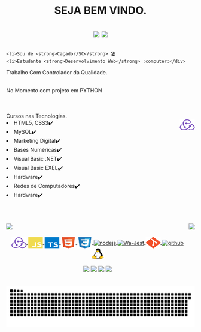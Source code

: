 <div>
  <h1 align="center" SOU RUDI COMERLATO <p> SEJA BEM VINDO.<p>
    <img src="https://img.icons8.com/fluency/48/000000/party-baloons.png"/>
    <img src="https://img.icons8.com/color/50/000000/code-fork--v1.png"/> </h1>
    
   <div>

    <li>Sou de <strong>Caçador/SC</strong> 🏖️
    <li>Estudante <strong>Desenvolvimento Web</strong> :computer:</div>
 Trabalho Com Controlador da Qualidade. </div>   
No Momento com projeto em PYTHON</div>
  <br><br>          
Cursos nas Tecnologias.
               <li>HTML5, CSS3✔️    <img align="right" alt="Redux" height="30" width="40" src="https://raw.githubusercontent.com/devicons/devicon/master/icons/redux/redux-original.svg"></li>
               <li>MySQL✔️</li>
               <li>Marketing Digital✔️</li>
               <li>Bases Numéricas✔️</li>
         <li>Visual Basic .NET✔️</li>
         <li>Visual Basic EXEL✔️</li>
         <li>Hardware✔️</li>
         <li>Redes de Computadores✔️</li>
         <li>Hardware✔️</li>
         


<br><br>
 <div>
  <a href="https://github.com/RUDICOMERLATO">
  <img height="166em" src="https://github-readme-stats.vercel.app/api?username=RUDICOMERLATO&show_icons=true&theme=react&include_all_commits=true&count_private=true"/>
  <img height="166em" align="RIGHT" src="https://github-readme-stats.vercel.app/api/top-langs/?username=RUDICOMERLATO&layout=compact&langs_count=12&theme=react"/>
</div>
<div align="center" valign="top"><br>
  
  

  <img align="center" alt="Redux" height="30" width="40" src="https://raw.githubusercontent.com/devicons/devicon/master/icons/redux/redux-original.svg">
  <img align="center" alt="Js" height="30" width="40" src="https://raw.githubusercontent.com/devicons/devicon/master/icons/javascript/javascript-plain.svg">
  <img align="center" alt="Js" height="30" width="40" src="https://raw.githubusercontent.com/devicons/devicon/master/icons/typescript/typescript-plain.svg">
  <img align="center" alt="HTML" height="30" width="40" src="https://raw.githubusercontent.com/devicons/devicon/master/icons/html5/html5-original.svg">
  <img align="center" alt="CSS" height="30" width="40" src="https://raw.githubusercontent.com/devicons/devicon/master/icons/css3/css3-original.svg">
  <img align="center" alt="nodejs" height="30" width="40" src="https://cdn.worldvectorlogo.com/logos/nodejs-icon.svg">
  <img align="center" alt="Wa-Jest" height="30" width="40" src="https://cdn.jsdelivr.net/gh/devicons/devicon/icons/jest/jest-plain.svg">
  <img align="center" alt="git" height="30" width="40" src="https://raw.githubusercontent.com/devicons/devicon/master/icons/git/git-original.svg">
  <img align="center" alt="github" height="35" width="35" src="/assets/GitHub.png">
<!--   <img align="center" alt="github" height="30" width="40" src="https://raw.githubusercontent.com/devicons/devicon/master/icons/github/github-original.svg"> -->
  <img align="center" alt="linux" height="30" width="40" src="https://raw.githubusercontent.com/devicons/devicon/master/icons/linux/linux-original.svg">
</div><br>

<div align="center">
  <a href="https://www.youtube.com/channel/UCViaNBT0SIeiVnZSEEtIfjw?sub_confirmation=1" target="_blank"><img src="https://img.shields.io/badge/YouTube-FF0000?style=for-the-badge&logo=youtube&logoColor=white" target="_blank"></a>
  <a href="https://www.instagram.com/rudicomerlato/" target="_blank"><img src="https://img.shields.io/badge/-Instagram-%23E4405F?style=for-the-badge&logo=instagram&logoColor=white" target="_blank"></a>
  <!-- <a href="https://www.facebook.com/pr.eduardoribeiro" target="_blank"><img src="https://img.shields.io/badge/Facebook-1877F2?style=for-the-badge&logo=facebook&logoColor=white" target="_blank"></a>  -->
  <a href="https://www.linkedin.com/in/rudicomerlato/" target="_blank"><img src="https://img.shields.io/badge/-LinkedIn-%230077B5?style=for-the-badge&logo=linkedin&logoColor=white" target="_blank"></a> 
  <a href="mailto:Rudicomerlato@gmail.com"><img src="https://img.shields.io/badge/-Gmail-%23333?style=for-the-badge&logo=gmail&logoColor=white" target="_blank"></a>
</div>

<div align="center">

  ![Snake animation](https://github.com/RUDICOMERLATO/RUDICOMERLATO/blob/main/ANIMA%C3%87%C3%83O.svg)
  



